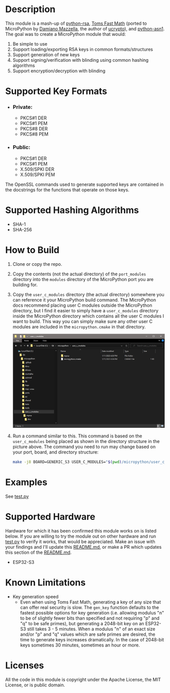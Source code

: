# Description
This module is a mash-up of [python-rsa](https://github.com/sybrenstuvel/python-rsa),
[Toms Fast Math](https://github.com/libtom/tomsfastmath) (ported to MicroPython by
[Damiano Mazzella](https://github.com/dmazzella), the author of [ucrypto](https://github.com/dmazzella/ucrypto)),
and [python-asn1](https://github.com/andrivet/python-asn1).
The goal was to create a MicroPython module that would:

1. Be simple to use
2. Support loading/exporting RSA keys in common formats/structures
3. Support generation of new keys
4. Support signing/verification with blinding using common hashing algorithms
5. Support encryption/decryption with blinding

# Supported Key Formats
- ### Private:
  - PKCS#1 DER
  - PKCS#1 PEM
  - PKCS#8 DER
  - PKCS#8 PEM

- ### Public:
  - PKCS#1 DER
  - PKCS#1 PEM
  - X.509/SPKI DER
  - X.509/SPKI PEM
  
The OpenSSL commands used to generate supported keys are contained in the docstrings for the
functions that operate on those keys.

# Supported Hashing Algorithms
- SHA-1
- SHA-256

# How to Build
1. Clone or copy the repo.
2. Copy the contents (not the actual directory) of the `port_modules` directory into the `modules` directory of the
   MicroPython port you are building for.
3. Copy the `user_c_modules` directory (the actual directory) somewhere you can reference it your MicroPython build
   command.  The MicroPython docs recommend placing user C modules outside the MicroPython directory, but I find it
   easier to simply have a `user_c_modules` directory inside the MicroPython directory which contains all the user C
   modules I want to build.  This way you can simply make sure any other user C modules are included in the
   `micropython.cmake` in that directory.

    ![mprsa user_c_module directory placement](README_images/mprsa_user_c_modules_directory_placement.png)

4. Run a command similar to this.  This command is based on the `user_c_modules` being placed as shown in the
   directory structure in the picture above.  The command you need to run may change based on your port, board, and
   directory structure:
    ```bash
    make -j8 BOARD=GENERIC_S3 USER_C_MODULES="$(pwd)/micropython/user_c_modules/mprsa/micropython.cmake" -C "$(pwd)/micropython/ports/esp32"
    ```

# Examples
  See [test.py](https://github.com/git-n-pissed/mprsa/blob/master/tests/test.py)
  
# Supported Hardware
Hardware for which it has been confirmed this module works on is listed below.  If you are willing to try the module
out on other hardware and run [test.py](https://github.com/git-n-pissed/mprsa/blob/master/tests/test.py) to verify it
works, that would be appreciated.  Make an issue with your findings and I'll update this
[README.md](https://github.com/git-n-pissed/mprsa/blob/main/README.md), or make a PR which updates this section of the
[README.md](https://github.com/git-n-pissed/mprsa/blob/main/README.md).

* ESP32-S3

# Known Limitations
- Key generation speed
  - Even when using Toms Fast Math, generating a key of any size that can offer real security is slow.  The `gen_key`
    function defaults to the fastest possible options for key generation (i.e. allowing modulus "n" to be of slightly
    fewer bits than specified and not requiring "p" and "q" to be safe primes), but generating a 2048-bit key on an
    ESP32-S3 still takes 3 - 5 minutes.  When a modulus "n" of an exact size and/or "p" and "q" values which are safe
    primes are desired, the time to generate keys increases dramatically.  In the case of 2048-bit keys sometimes 30
    minutes, sometimes an hour or more.

# Licenses
All the code in this module is copyright under the Apache License, the MIT License, or is public domain.
